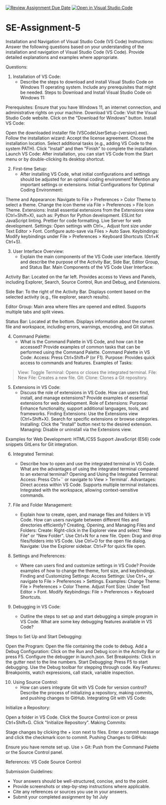 [![Review Assignment Due Date](https://classroom.github.com/assets/deadline-readme-button-22041afd0340ce965d47ae6ef1cefeee28c7c493a6346c4f15d667ab976d596c.svg)](https://classroom.github.com/a/XoLGRbHq)
[![Open in Visual Studio Code](https://classroom.github.com/assets/open-in-vscode-2e0aaae1b6195c2367325f4f02e2d04e9abb55f0b24a779b69b11b9e10269abc.svg)](https://classroom.github.com/online_ide?assignment_repo_id=15275300&assignment_repo_type=AssignmentRepo)
# SE-Assignment-5
Installation and Navigation of Visual Studio Code (VS Code)
 Instructions:
Answer the following questions based on your understanding of the installation and navigation of Visual Studio Code (VS Code). Provide detailed explanations and examples where appropriate.

 Questions:

1. Installation of VS Code:
   - Describe the steps to download and install Visual Studio Code on Windows 11 operating system. Include any prerequisites that might be needed.
Steps to Download and Install Visual Studio Code on Windows 11:

Prerequisites: Ensure that you have Windows 11, an internet connection, and administrative rights on your machine.
Download VS Code:
Visit the Visual Studio Code website.
Click on the "Download for Windows" button.
Install VS Code:

Open the downloaded installer file (VSCodeUserSetup-{version}.exe).
Follow the installation wizard:
Accept the license agreement.
Choose the installation location.
Select additional tasks (e.g., adding VS Code to the system PATH).
Click "Install" and then "Finish" to complete the installation.
Launch VS Code:
After installation, you can start VS Code from the Start menu or by double-clicking its desktop shortcut.

2. First-time Setup:
   - After installing VS Code, what initial configurations and settings should be adjusted for an optimal coding environment? Mention any important settings or extensions.
   Initial Configurations for Optimal Coding Environment:

Theme and Appearance:
Navigate to File > Preferences > Color Theme to select a theme.
Change the icon theme via File > Preferences > File Icon Theme.
Extensions:
Install essential extensions from the Extensions view (Ctrl+Shift+X), such as:
Python for Python development.
ESLint for JavaScript linting.
Prettier for code formatting.
Live Server for web development.
Settings:
Open settings with Ctrl+,.
Adjust font size under Text Editor > Font.
Configure auto-save via Files > Auto Save.
Keybindings:
Modify keybindings under File > Preferences > Keyboard Shortcuts (Ctrl+K Ctrl+S).

3. User Interface Overview:
   - Explain the main components of the VS Code user interface. Identify and describe the purpose of the Activity Bar, Side Bar, Editor Group, and Status Bar.
   Main Components of the VS Code User Interface:

Activity Bar:
Located on the far left.
Provides access to Views and Panels, including Explorer, Search, Source Control, Run and Debug, and Extensions.

Side Bar:
To the right of the Activity Bar.
Displays content based on the selected activity (e.g., file explorer, search results).

Editor Group:
Main area where files are opened and edited.
Supports multiple tabs and split views.

Status Bar:
Located at the bottom.
Displays information about the current file and workspace, including errors, warnings, encoding, and Git status.

4. Command Palette:
   - What is the Command Palette in VS Code, and how can it be accessed? Provide examples of common tasks that can be performed using the Command Palette.
Command Palette in VS Code:
Access: Press Ctrl+Shift+P (or F1).
Purpose: Provides quick access to commands and features.
Examples of Tasks:
> View: Toggle Terminal: Opens or closes the integrated terminal.
> File: New File: Creates a new file.
> Git: Clone: Clones a Git repository.

5. Extensions in VS Code:
   - Discuss the role of extensions in VS Code. How can users find, install, and manage extensions? Provide examples of essential extensions for web development.
Role of Extensions:
Purpose: Enhance functionality, support additional languages, tools, and frameworks.
Finding Extensions:
Use the Extensions view (Ctrl+Shift+X).
Search for specific extensions or browse categories.
Installing:
Click the "Install" button next to the desired extension.
Managing:
Disable or uninstall via the Extensions view.

Examples for Web Development:
HTML/CSS Support
JavaScript (ES6) code snippets
GitLens for Git integration.

6. Integrated Terminal:
   - Describe how to open and use the integrated terminal in VS Code. What are the advantages of using the integrated terminal compared to an external terminal?
  Opening and Using the Integrated Terminal:
Access: Press Ctrl+`` or navigate to View > Terminal`.
Advantages:
Direct access within VS Code.
Supports multiple terminal instances.
Integrated with the workspace, allowing context-sensitive commands.

7. File and Folder Management:
   - Explain how to create, open, and manage files and folders in VS Code. How can users navigate between different files and directories efficiently?
Creating, Opening, and Managing Files and Folders:
Create:
Right-click in the Explorer view and select "New File" or "New Folder".
Use Ctrl+N for a new file.
Open:
Drag and drop files/folders into VS Code.
Use Ctrl+O for the open file dialog.
Navigate:
Use the Explorer sidebar.
Ctrl+P for quick file open.

8. Settings and Preferences:
   - Where can users find and customize settings in VS Code? Provide examples of how to change the theme, font size, and keybindings.
  Finding and Customizing Settings:
Access Settings:
Use Ctrl+, or navigate to File > Preferences > Settings.
Examples:
Change Theme: File > Preferences > Color Theme.
Adjust Font Size: Under Text Editor > Font.
Modify Keybindings: File > Preferences > Keyboard Shortcuts.

9. Debugging in VS Code:
   - Outline the steps to set up and start debugging a simple program in VS Code. What are some key debugging features available in VS Code?

Steps to Set Up and Start Debugging:

Open the Program:
Open the file containing the code to debug.
Add a Debug Configuration:
Click on the Run and Debug icon in the Activity Bar or press F5.
Configure the debugger in launch.json.
Set Breakpoints:
Click in the gutter next to the line numbers.
Start Debugging:
Press F5 to start debugging.
Use the Debug toolbar for stepping through code.
Key Features:
Breakpoints, watch expressions, call stack, variable inspection.

10. Using Source Control:
    - How can users integrate Git with VS Code for version control? Describe the process of initializing a repository, making commits, and pushing changes to GitHub.
   Integrating Git with VS Code:

Initialize a Repository:

Open a folder in VS Code.
Click the Source Control icon or press Ctrl+Shift+G.
Click "Initialize Repository".
Making Commits:

Stage changes by clicking the + icon next to files.
Enter a commit message and click the checkmark icon to commit.
Pushing Changes to GitHub:

Ensure you have remote set up.
Use > Git: Push from the Command Palette or the Source Control panel.

References:
VS Code Source Control

 Submission Guidelines:
- Your answers should be well-structured, concise, and to the point.
- Provide screenshots or step-by-step instructions where applicable.
- Cite any references or sources you use in your answers.
- Submit your completed assignment by 1st July 

